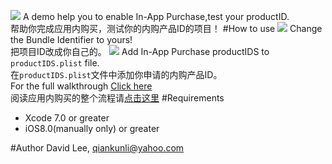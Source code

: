 ![](https://github.com/Liqiankun/DLInAppPurchase/raw/master/DLInAppPurchase.png)
A demo help you to enable In-App Purchase,test your productID.<br>帮助你完成应用内购买，测试你的内购产品ID的项目！
#How to use
![](https://github.com/Liqiankun/DLInAppPurchase/raw/master/bundleIdentifier.png)
Change the Bundle Identifier to yours!<br>把项目ID改成你自己的。
![](https://github.com/Liqiankun/DLInAppPurchase/raw/master/editPlist.png)
Add In-App Purchase productIDS to `productIDS.plist` file.<br>在`productIDS.plist`文件中添加你申请的内购产品ID。<br>
For the full walkthrough [Click here](http://www.jianshu.com/p/8e36ca394fee)<br>阅读应用内购买的整个流程请[点击这里](http://www.jianshu.com/p/8e36ca394fee)
#Requirements
- Xcode 7.0 or greater
- iOS8.0(manually only) or greater

#Author
David Lee, qiankunli@yahoo.com
